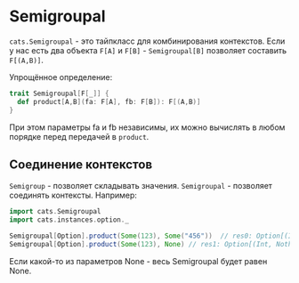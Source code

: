 # Semigroupal

`cats.Semigroupal` - это тайпкласс для комбинирования контекстов. Если у нас есть два объекта `F[A]` и `F[B]` - `Semigroupal[B]` позволяет составить `F[(A,B)]`. 

Упрощённое определение:

```scala
trait Semigroupal[F[_]] {
  def product[A,B](fa: F[A], fb: F[B]): F[(A,B)]
}
```

При этом параметры fa и fb независимы, их можно вычислять в любом порядке перед передачей в `product`. 

## Соединение контекстов

`Semigroup` - позволяет складывать значения. `Semigroupal` - позволяет соединять контексты. Например:

```scala
import cats.Semigroupal
import cats.instances.option._

Semigroupal[Option].product(Some(123), Some("456"))  // res0: Option[(Int, String)] = Some((123,456))
Semigroupal[Option].product(Some(123), None) // res1: Option[(Int, Nothing)] = None
```

Если какой-то из параметров None - весь Semigroupal будет равен None.
